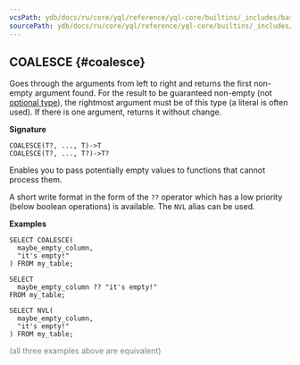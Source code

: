 ```yaml
---
vcsPath: ydb/docs/ru/core/yql/reference/yql-core/builtins/_includes/basic/coalesce.md
sourcePath: ydb/docs/ru/core/yql/reference/yql-core/builtins/_includes/basic/coalesce.md
---
```

## COALESCE {#coalesce}

Goes through the arguments from left to right and returns the first non-empty argument found. For the result to be guaranteed non-empty (not [optional type](../../../types/optional.md)), the rightmost argument must be of this type (a literal is often used). If there is one argument, returns it without change.

**Signature**
```
COALESCE(T?, ..., T)->T
COALESCE(T?, ..., T?)->T?
```

Enables you to pass potentially empty values to functions that cannot process them.

A short write format in the form of the `??` operator which has a low priority (below boolean operations) is available. The `NVL` alias can be used.

**Examples**
```yql
SELECT COALESCE(
  maybe_empty_column,
  "it's empty!"
) FROM my_table;
```

```yql
SELECT
  maybe_empty_column ?? "it's empty!"
FROM my_table;
```

```yql
SELECT NVL(
  maybe_empty_column,
  "it's empty!"
) FROM my_table;
```

<span style="color: gray;">(all three examples above are equivalent)</span>
